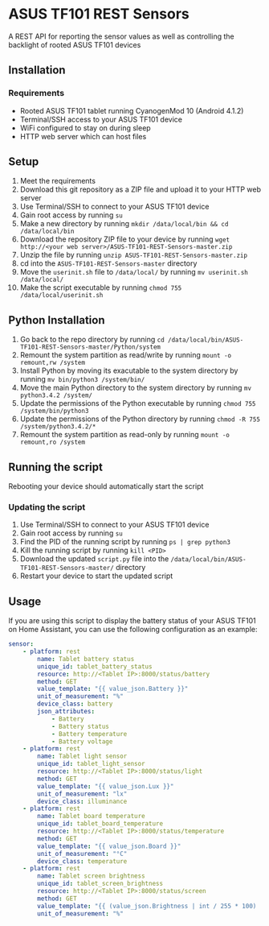 # ASUS TF101 REST Sensors
A REST API for reporting the sensor values as well as controlling the backlight of rooted ASUS TF101 devices

## Installation

### Requirements
- Rooted ASUS TF101 tablet running CyanogenMod 10 (Android 4.1.2)
- Terminal/SSH access to your ASUS TF101 device
- WiFi configured to stay on during sleep
- HTTP web server which can host files

## Setup
1. Meet the requirements
2. Download this git repository as a ZIP file and upload it to your HTTP web server
3. Use Terminal/SSH to connect to your ASUS TF101 device
4. Gain root access by running `su`
5. Make a new directory by running `mkdir /data/local/bin && cd /data/local/bin`
6. Download the repository ZIP file to your device by running `wget http://<your web server>/ASUS-TF101-REST-Sensors-master.zip`
7. Unzip the file by running `unzip ASUS-TF101-REST-Sensors-master.zip`
8. cd into the `ASUS-TF101-REST-Sensors-master` directory
9. Move the `userinit.sh` file to `/data/local/` by running `mv userinit.sh /data/local/`
10. Make the script executable by running `chmod 755 /data/local/userinit.sh`

## Python Installation
1. Go back to the repo directory by running `cd /data/local/bin/ASUS-TF101-REST-Sensors-master/Python/system`
2. Remount the system partition as read/write by running `mount -o remount,rw /system`
3. Install Python by moving its exacutable to the system directory by running `mv bin/python3 /system/bin/`
4. Move the main Python directory to the system directory by running `mv python3.4.2 /system/`
5. Update the permissions of the Python executable by running `chmod 755 /system/bin/python3`
6. Update the permissions of the Python directory by running `chmod -R 755 /system/python3.4.2/*`
7. Remount the system partition as read-only by running `mount -o remount,ro /system`

## Running the script
Rebooting your device should automatically start the script

### Updating the script
1. Use Terminal/SSH to connect to your ASUS TF101 device
2. Gain root access by running `su`
3. Find the PID of the running script by running `ps | grep python3`
4. Kill the running script by running `kill <PID>`
5. Download the updated `script.py` file into the `/data/local/bin/ASUS-TF101-REST-Sensors-master/` directory
6. Restart your device to start the updated script

## Usage
If you are using this script to display the battery status of your ASUS TF101 on Home Assistant, you can use the following configuration as an example:

```yaml
sensor:
    - platform: rest
        name: Tablet battery status
        unique_id: tablet_battery_status
        resource: http://<Tablet IP>:8000/status/battery
        method: GET
        value_template: "{{ value_json.Battery }}"
        unit_of_measurement: "%"
        device_class: battery
        json_attributes:
            - Battery
            - Battery status
            - Battery temperature
            - Battery voltage
    - platform: rest
        name: Tablet light sensor
        unique_id: tablet_light_sensor
        resource: http://<Tablet IP>:8000/status/light
        method: GET
        value_template: "{{ value_json.Lux }}"
        unit_of_measurement: "lx"
        device_class: illuminance
    - platform: rest
        name: Tablet board temperature
        unique_id: tablet_board_temperature
        resource: http://<Tablet IP>:8000/status/temperature
        method: GET
        value_template: "{{ value_json.Board }}"
        unit_of_measurement: "°C"
        device_class: temperature
    - platform: rest
        name: Tablet screen brightness
        unique_id: tablet_screen_brightness
        resource: http://<Tablet IP>:8000/status/screen
        method: GET
        value_template: "{{ (value_json.Brightness | int / 255 * 100) | round(0) }}"
        unit_of_measurement: "%"
```